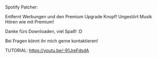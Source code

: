 Spotify Patcher:

Entfernt Werbungen und den Premium Upgrade Knopf!
Ungestört Musik Hören wie mit Premium!

Danke fürs Downloaden, viel Spaß! :D

Bei Fragen könnt ihr mich gerne kontaktieren!

TUTORIAL:
https://youtu.be/-91JreFdsdA
